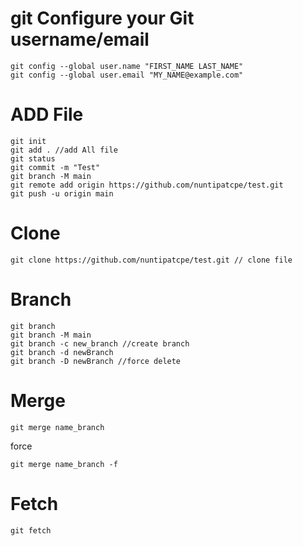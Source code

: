 # git Configure your Git username/email
```
git config --global user.name "FIRST_NAME LAST_NAME"
git config --global user.email "MY_NAME@example.com"
```

# ADD File
```
git init
git add . //add All file 
git status
git commit -m "Test" 
git branch -M main
git remote add origin https://github.com/nuntipatcpe/test.git
git push -u origin main
```
# Clone
```
git clone https://github.com/nuntipatcpe/test.git // clone file 
```
# Branch
```
git branch
git branch -M main 
git branch -c new_branch //create branch
git branch -d newBranch 
git branch -D newBranch //force delete
```
# Merge
```
git merge name_branch
```
force
```
git merge name_branch -f
```
# Fetch
```
git fetch
```
